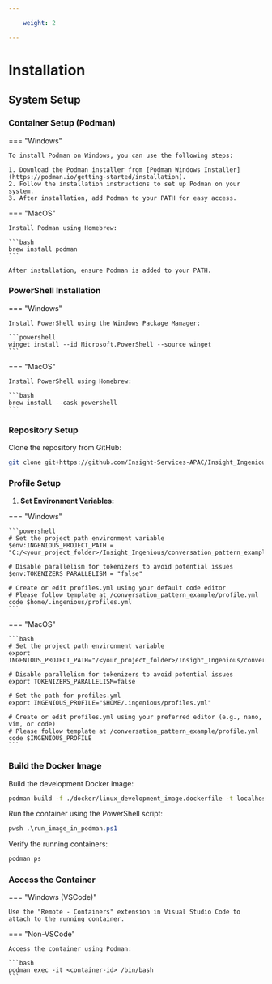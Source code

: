 ```yaml
---

    weight: 2

---
```



# Installation

## System Setup

### Container Setup (Podman)

=== "Windows"
    
    To install Podman on Windows, you can use the following steps:
    
    1. Download the Podman installer from [Podman Windows Installer](https://podman.io/getting-started/installation).
    2. Follow the installation instructions to set up Podman on your system.
    3. After installation, add Podman to your PATH for easy access.

=== "MacOS"
    
    Install Podman using Homebrew:
    
    ```bash
    brew install podman
    ```
    
    After installation, ensure Podman is added to your PATH.

### PowerShell Installation

=== "Windows"

    Install PowerShell using the Windows Package Manager:

    ```powershell
    winget install --id Microsoft.PowerShell --source winget
    ```

=== "MacOS"

    Install PowerShell using Homebrew:

    ```bash
    brew install --cask powershell
    ```

### Repository Setup

Clone the repository from GitHub:

```bash
git clone git+https://github.com/Insight-Services-APAC/Insight_Ingenious.git
```

### Profile Setup

1. **Set Environment Variables:**

=== "Windows"
    
    ```powershell
    # Set the project path environment variable
    $env:INGENIOUS_PROJECT_PATH = "C:/<your_project_folder>/Insight_Ingenious/conversation_pattern_example/config.yml"
    
    # Disable parallelism for tokenizers to avoid potential issues
    $env:TOKENIZERS_PARALLELISM = "false"
    
    # Create or edit profiles.yml using your default code editor
    # Please follow template at /conversation_pattern_example/profile.yml
    code $home/.ingenious/profiles.yml
    ```

=== "MacOS"
    
    ```bash
    # Set the project path environment variable
    export INGENIOUS_PROJECT_PATH="/<your_project_folder>/Insight_Ingenious/conversation_pattern_example/config.yml"
    
    # Disable parallelism for tokenizers to avoid potential issues
    export TOKENIZERS_PARALLELISM=false
    
    # Set the path for profiles.yml
    export INGENIOUS_PROFILE="$HOME/.ingenious/profiles.yml"
    
    # Create or edit profiles.yml using your preferred editor (e.g., nano, vim, or code)
    # Please follow template at /conversation_pattern_example/profile.yml
    code $INGENIOUS_PROFILE
    ```

### Build the Docker Image

Build the development Docker image:

```bash
podman build -f ./docker/linux_development_image.dockerfile -t localhost/ingen_dev2 ./docker/
```

Run the container using the PowerShell script:

```powershell
pwsh .\run_image_in_podman.ps1
```

Verify the running containers:

```bash
podman ps
```

### Access the Container

=== "Windows (VSCode)"

    Use the "Remote - Containers" extension in Visual Studio Code to attach to the running container.

=== "Non-VSCode"

    Access the container using Podman:

    ```bash
    podman exec -it <container-id> /bin/bash
    ```
```




